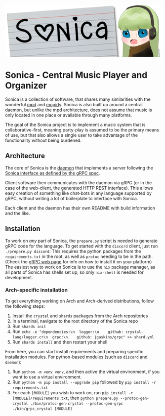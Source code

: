 ![Sonica](./media/banner.png)

# Sonica - Central Music Player and Organizer
Sonica is a collection of software, that shares many similarities with the wonderful [mpd](https://github.com/MusicPlayerDaemon/MPD) and [mopidy](https://github.com/mopidy/mopidy). Sonica is also built up around a central daemon, but unlike the mpd architecture, does not assume that music is only located in one place or available through many platforms.

The goal of the Sonica project is to implement a music system that is collaborative-first, meaning party-play is assumed to be the primary means of use, but that also allows a single user to take advantage of the functionality without being burdened.

## Architecture
The core of Sonica is the [daemon](daemon/README.md) that implements a server following the [Sonica interface as defined by the gRPC spec](sonica.proto).

Client software then communicates with the daemon via gRPC (or in the case of the web-client, the generated HTTP REST interface). This allows easy creation of something like chat-bots in any language supported by gRPC, without writing a lot of boilerplate to interface with Sonica.

Each client and the daemon has their own README with build information and the like.


## Installation 
To work on *any* part of Sonica, the `prepare.py` script is needed to generate gRPC code for the language. To get started with the `discord` client, just run `./prepare.py discord`. 
This requires the python packages from the `requirements.txt` in the root, as well as `protoc` needing to be in the path. (Check the [gRPC web page](https://grpc.io/) for info on how to install it on your platform)
The easiest way to work on Sonica is to use the `nix` package manager, as all parts of Sonica has shells set up, so only `nix-shell` is needed for development.

### Arch-specific installation
To get everything working on Arch and Arch-derived distributions, follow the following steps:

1. Install the `crystal` and `shards` packages from the Arch repositories
2. In a terminal, navigate to the root directory of the Sonica repo
3. Run `shards init`
4. Run `echo -e "dependencies:\n  logger:\n    github: crystal-lang/logger.cr\n  grpc:\n    github: jgaskins/grpc" >> shard.yml`
5. Run `shards install` and then restart your shell

From here, you can start install requirements and preparing specific installation modules. For python-based modules (such as `discord` and `daemon`):
1. Run `python -m venv venv`, and then active the virtual environment, if you want to use a virtual environment.
2. Run `python -m pip install --upgrade pip` followed by `pip install -r requirements.txt`
3. For each `[MODULE]` you wish to work on, run `pip install -r [MODULE]/requirements.txt`, then `python prepare.py --protoc-gen-crystal ./bin/protoc-gen-crystal --protoc-gen-grpc ./bin/grpc_crystal [MODULE]`
